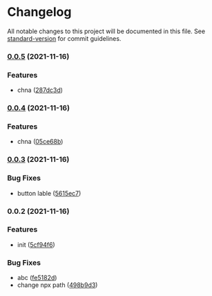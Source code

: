 # Changelog

All notable changes to this project will be documented in this file. See [standard-version](https://github.com/conventional-changelog/standard-version) for commit guidelines.

### [0.0.5](https://github.com/nanjingcaiyong/vue3-template/compare/v0.0.4...v0.0.5) (2021-11-16)


### Features

* chna ([287dc3d](https://github.com/nanjingcaiyong/vue3-template/commit/287dc3d4f6d9506e94a5c026e913c146a9727795))

### [0.0.4](https://github.com/nanjingcaiyong/vue3-template/compare/v0.0.3...v0.0.4) (2021-11-16)


### Features

* chna ([05ce68b](https://github.com/nanjingcaiyong/vue3-template/commit/05ce68bbca741a33c2318a69a80ccb911638508f))

### [0.0.3](https://github.com/nanjingcaiyong/vue3-template/compare/v0.0.2...v0.0.3) (2021-11-16)


### Bug Fixes

* button lable ([5615ec7](https://github.com/nanjingcaiyong/vue3-template/commit/5615ec7ee332b68c5514446b7047bcb73f1c3f6f))

### 0.0.2 (2021-11-16)


### Features

* init ([5cf94f6](https://github.com/nanjingcaiyong/vue3-template/commit/5cf94f6095b41ab3c057135486b61ebb9bd6f240))


### Bug Fixes

* abc ([fe5182d](https://github.com/nanjingcaiyong/vue3-template/commit/fe5182d435905f278a39e2e79f48cfd724d061dd))
* change npx path ([498b9d3](https://github.com/nanjingcaiyong/vue3-template/commit/498b9d3da0a6450444d0c64894db42e2867ca976))
